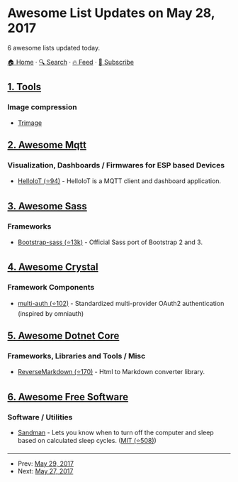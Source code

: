 # Awesome List Updates on May 28, 2017

6 awesome lists updated today.

[🏠 Home](/README.md) · [🔍 Search](https://test.trackawesomelist.com/search/) · [🔥 Feed](https://test.trackawesomelist.com/feed.xml) · [📮 Subscribe](https://trackawesomelist.us17.list-manage.com/subscribe?u=d2f0117aa829c83a63ec63c2f&id=36a103854c)



## [1. Tools](/content/lvwzhen/tools/README.md)

### Image compression

*   [Trimage](https://trimage.org)

## [2. Awesome Mqtt](/content/hobbyquaker/awesome-mqtt/README.md)

### Visualization, Dashboards / Firmwares for ESP based Devices

*   [HelloIoT (⭐94)](https://github.com/adrianromero/helloiot) - HelloIoT is a MQTT client and dashboard application.

## [3. Awesome Sass](/content/Famolus/awesome-sass/README.md)

### Frameworks

*   [Bootstrap-sass (⭐13k)](https://github.com/twbs/bootstrap-sass) - Official Sass port of Bootstrap 2 and 3.

## [4. Awesome Crystal](/content/veelenga/awesome-crystal/README.md)

### Framework Components

*   [multi-auth (⭐102)](https://github.com/msa7/multi_auth) - Standardized multi-provider OAuth2 authentication (inspired by omniauth)

## [5. Awesome Dotnet Core](/content/thangchung/awesome-dotnet-core/README.md)

### Frameworks, Libraries and Tools / Misc

*   [ReverseMarkdown (⭐170)](https://github.com/mysticmind/reversemarkdown-net) - Html to Markdown converter library.

## [6. Awesome Free Software](/content/johnjago/awesome-free-software/README.md)

### Software / Utilities

*   [Sandman](https://alexanderepstein.github.io/Sandman/) - Lets you know when to turn off the computer and sleep based on calculated sleep cycles. ([MIT (⭐508)](https://github.com/alexanderepstein/Sandman/blob/master/License.md))

---

- Prev: [May 29, 2017](/content/2017/05/29/README.md)
- Next: [May 27, 2017](/content/2017/05/27/README.md)